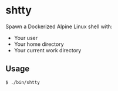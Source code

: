 # shtty

Spawn a Dockerized Alpine Linux shell with:
* Your user
* Your home directory
* Your current work directory

## Usage

```
$ ./bin/shtty
```
